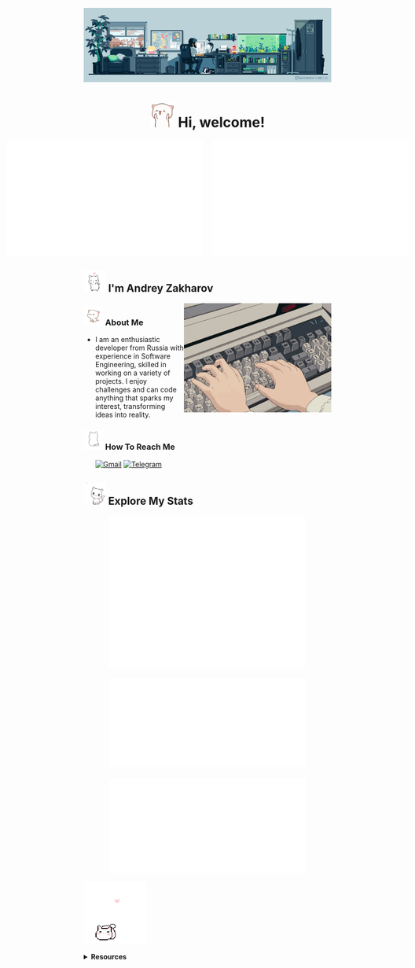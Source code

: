 <p align="center">
  <img src="banner1.gif" alt="Banner">
</p>

<div align="center">
  <h1>
    <img src="cat_jump.gif" alt="Cat" width="50"/>
    Hi, welcome!</h1>
</div>

<div align="center" style="display: flex; justify-content: center; gap: 20px; margin-top: 20px;">
  <img src="/metrics.plugin.isocalendar.fullyear.svg" alt="Commit Calendar" width="400">
  <img src="/metrics.plugin.habits.charts.svg" alt="Coding Activity" width="400">
</div>

<h2>
  <img src="gokittygo.gif" alt="Cat" width="45"/>
  I'm Andrey Zakharov
  </h2>

<img align="right" src="./keyboard1.gif" alt="Keyboard GIF" width="300"/>

<h3>
  <img src="WaitingPeachCat.gif" alt="Cat" width="40"/>
  About Me
</h3>
<ul>
  <li>I am an enthusiastic developer from Russia with experience in Software Engineering, skilled in working on a variety of projects. I enjoy challenges and can code anything that sparks my interest, transforming ideas into reality.
  </li>
</ul>

<h3>
  <img src="cutekitty.gif" alt="Cat" width="40"/>
  How To Reach Me</h3>
<ul>    

  [![Gmail](https://img.shields.io/badge/Gmail-D14836?style=for-the-badge&logo=gmail&logoColor=white)](mailto:Andrey.Zakharov.Contact@gmail.com)
  [![Telegram](https://img.shields.io/badge/Telegram-2CA5E0?style=for-the-badge&logo=telegram&logoColor=white)](https://t.me/andrew_zakharov)

</ul>

<h2>
  <img src="CatNomsCherryBlossom.gif" alt="Cat" width="45"/>
  Explore My Stats
  </h2>
<div align="center" style="margin-top: 20px;">
  <img src="/github-metrics.svg" alt="GitHub Metrics" width="400">
</div>
<div align="center" style="margin-top: 20px;">
  <img src="/metrics.plugin.achievements.svg" alt="Achievements" width="400">
</div>  
<div align="center" style="margin-top: 20px;">
  <img src="/metrics.plugin.wakatime.svg" alt="Achievements" width="400">
</div>  

<p align="left">
  <img src="kittycat.gif" alt="Cat">
</p>
<details>
  <summary><strong>Resources</strong>
  </summary>
  <p>
Below is a collection of resources that contributed to the development of this README. Some were directly used, while others served as sources of inspiration, guiding its structure and enhancing clarity.
  </p>
  <ul>
    <li><a href="https://github.com/abhisheknaiidu/awesome-github-profile-readme">Awesome GitHub Profile Readme</a></li>
    <li><a href="https://github.com/rzashakeri/beautify-github-profile">Beautify GitHub Profile</a></li>
    <li><a href="https://github.com/lowlighter/metrics">Lowlighter Metrics</a></li>
    <li><a href="https://github.com/Ileriayo/markdown-badges">Markdown Badges</a></li>
    <li><a href="https://github.com/anuraghazra/github-readme-stats">Anurag's GitHub Stats</a></li>
    <li><a href="https://github.com/DenverCoder1/github-readme-streak-stats">GitHub Streak Stats</a></li>
    <li><a href="https://github.com/ryo-ma/github-profile-trophy">GitHub Profile Trophy</a></li>
    <li><a href="https://github.com/Nathan13888/VisitorBadgeReloaded?tab=readme-ov-file#migrating-from-visitor-badge">Visitor Badge Reloaded</a></li>
    <li><a href="https://github.com/pujux/badge-it?tab=readme-ov-file">Badge It</a></li>
    <li><a href="https://github.com/journey-ad/Moe-Counter">Moe Counter</a></li>
    <li><a href="https://github.com/yoshi389111/github-profile-3d-contrib">GitHub Profile 3D Contrib</a></li>
  </ul>
</details>

